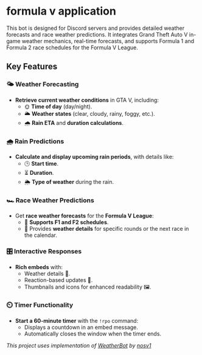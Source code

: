 # formula v application
 
This bot is designed for Discord servers and provides detailed weather forecasts and race weather predictions. 
It integrates Grand Theft Auto V in-game weather mechanics, real-time forecasts, 
and supports Formula 1 and Formula 2 race schedules for the Formula V League.

## Key Features

### 🌤️ Weather Forecasting
- **Retrieve current weather conditions** in GTA V, including:
  - 🌞 **Time of day** (day/night).
  - 🌥️ **Weather states** (clear, cloudy, rainy, foggy, etc.).
  - 🌧️ **Rain ETA** and **duration calculations**.

### 🌧️ Rain Predictions
- **Calculate and display upcoming rain periods**, with details like:
  - 🕒 **Start time**.
  - ⏳ **Duration**.
  - 🌦️ **Type of weather** during the rain.

### 🏎️ Race Weather Predictions
- Get **race weather forecasts** for the **Formula V League**:
  - 🏁 **Supports F1 and F2 schedules**.
  - 📅 Provides **weather details** for specific rounds or the next race in the calendar.

### 🎛️ Interactive Responses
- **Rich embeds** with:
  - Weather details 📝.
  - Reaction-based updates 🔄.
  - Thumbnails and icons for enhanced readability 🖼️.

### ⏲️ Timer Functionality
- **Start a 60-minute timer** with the `!rpo` command:
  - Displays a countdown in an embed message.
  - Automatically closes the window when the timer ends.
    
*This project uses implementation of [WeatherBot](https://github.com/nosv1/GTALens) by [nosv1](https://github.com/nosv1)*